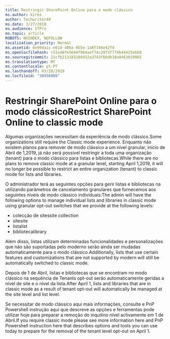 ```yaml
---
title: Restringir SharePoint Online para o modo clássico
ms.author: kirks
author: Techwriter40
ms.date: 3/27/2018
ms.audience: ITPro
ms.topic: article
ROBOTS: NOINDEX, NOFOLLOW
localization_priority: Normal
ms.assetid: 6e99da1c-e61d-40ba-855e-1a8f346e42fd
ms.openlocfilehash: c51e48fe5694f964aef74c2973f774b44415ebb8
ms.sourcegitcommit: 21cfb213183188d32a3743f66db10a8463019965
ms.translationtype: MT
ms.contentlocale: pt-PT
ms.lasthandoff: 03/28/2019
ms.locfileid: "30956009"
---
```

# <a name="restrict-sharepoint-online-to-classic-mode"></a><span data-ttu-id="c22c1-102">Restringir SharePoint Online para o modo clássico</span><span class="sxs-lookup"><span data-stu-id="c22c1-102">Restrict SharePoint Online to classic mode</span></span>

<span data-ttu-id="c22c1-103">Algumas organizações necessitam da experiência de modo clássico.</span><span class="sxs-lookup"><span data-stu-id="c22c1-103">Some organizations still require the Classic mode experience.</span></span> <span data-ttu-id="c22c1-104">Enquanto não existem planos para remover de modo clássico a um nível granular, início de Abril de 1,2019, já não será possível restringir a toda uma organização (tenant) para o modo clássico para listas e bibliotecas.</span><span class="sxs-lookup"><span data-stu-id="c22c1-104">While there are no plans to remove classic mode at a granular level, starting April 1,2019, it will no longer be possible to restrict an entire organization (tenant) to classic mode for lists and libraries.</span></span>

<span data-ttu-id="c22c1-105">O administrador terá as seguintes opções para gerir listas e bibliotecas na utilizando parâmetros de cancelamento granulares que fornecemos aos seguintes níveis de modo clássico individuais:</span><span class="sxs-lookup"><span data-stu-id="c22c1-105">The admin will have the following options to manage individual lists and libraries in classic mode using granular opt-out switches that we provide at the following levels:</span></span>

- <span data-ttu-id="c22c1-106">colecção de sites</span><span class="sxs-lookup"><span data-stu-id="c22c1-106">site collection</span></span>
- <span data-ttu-id="c22c1-107">site</span><span class="sxs-lookup"><span data-stu-id="c22c1-107">site</span></span>
- <span data-ttu-id="c22c1-108">lista</span><span class="sxs-lookup"><span data-stu-id="c22c1-108">list</span></span>
- <span data-ttu-id="c22c1-109">biblioteca</span><span class="sxs-lookup"><span data-stu-id="c22c1-109">library</span></span>

<span data-ttu-id="c22c1-110">Além disso, listas utilizam determinadas funcionalidades e personalizações que não são suportadas pelo moderno serão ainda ser mudadas automaticamente para o modo clássico.</span><span class="sxs-lookup"><span data-stu-id="c22c1-110">Additionally, lists that use certain features and customizations that are not supported by modern will still be automatically switched to classic mode.</span></span>

<span data-ttu-id="c22c1-111">Depois de 1 de Abril, listas e bibliotecas que se encontram no modo clássico na sequência de Tenants opt-out serão automaticamente geridas a nível de site e o nível da lista.</span><span class="sxs-lookup"><span data-stu-id="c22c1-111">After April 1, lists and libraries that are in classic mode as a result of tenant opt-out will automatically be managed at the site level and list level.</span></span>

<span data-ttu-id="c22c1-112">Se necessitar de modo clássico aqui mais informações, consulte e PnP Powershell instrução aqui que descreve as opções e ferramentas pode utilizar hoje para preparar a remoção do inquilino nível activamente em 1 de Abril.</span><span class="sxs-lookup"><span data-stu-id="c22c1-112">If you require classic mode please see more information here and PnP Powershell instruction here that describes options and tools you can use today to prepare for the removal of the tenant level opt-out on April 1.</span></span>
